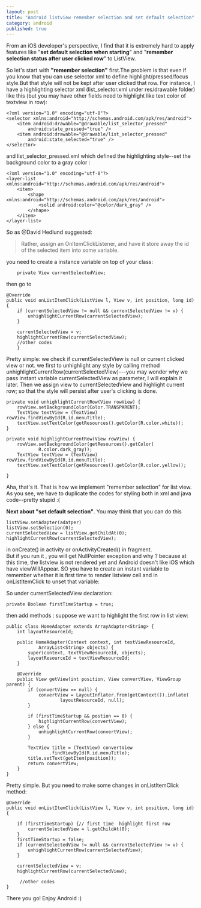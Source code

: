 ```yaml
--- 
layout: post
title: "Android listview remember selection and set default selection"
category: android
published: true
---
```

From an iOS developer's perspective, I find that it is extremely hard to apply features like "**set default selection when starting**" and "**remember selection status after user clicked row**" to ListView. 
  
  So let's start with **"remember selection"** first.The problem is that even if you know that 
you can use selector xml to define highlight/pressed/focus style.But that style will not 
be kept after user clicked that row. For instance, I have a highlighting selector xml (list_selector.xml under res/drawable folder) like this (but you may have other fields need to highlight like text color of textview in row):

    <?xml version="1.0" encoding="utf-8"?>
    <selector xmlns:android="http://schemas.android.com/apk/res/android">
        <item android:drawable="@drawable/list_selector_pressed" 
			android:state_pressed="true" />
        <item android:drawable="@drawable/list_selector_pressed" 
			android:state_selected="true" />
    </selector>    

and list_selector_pressed.xml which defined the highlighting style--set the background color
to a gray color :

    <?xml version="1.0" encoding="utf-8"?>
    <layer-list xmlns:android="http://schemas.android.com/apk/res/android">
        <item>
            <shape xmlns:android="http://schemas.android.com/apk/res/android">
                <solid android:color="@color/dark_gray" />
            </shape>
        </item>
    </layer-list>

So as @David Hedlund suggested:

> Rather, assign an OnItemClickListener, and have it store away the id of the selected item into some variable. 

you need to create a instance variable on top of your class:

        private View currentSelectedView;

then go to 


	@Override
	public void onListItemClick(ListView l, View v, int position, long id) {
		if (currentSelectedView != null && currentSelectedView != v) {
            unhighlightCurrentRow(currentSelectedView);
        }

		currentSelectedView = v;
        highlightCurrentRow(currentSelectedView);
        //other codes 
        }

Pretty simple: we check if currentSelectedView is null or current clicked view or not. we first to unhighlight any style by calling method unhighlightCurrentRow(currentSelectedView)---you may wonder why we pass instant variable currentSelectedView as parameter, I will explain it later.  Then we assign view to currentSelectedView and highlight current row; so that the style will persist after user's clicking is done.


    private void unhighlightCurrentRow(View rowView) {
        rowView.setBackgroundColor(Color.TRANSPARENT);
        TextView textView = (TextView) rowView.findViewById(R.id.menuTitle);
        textView.setTextColor(getResources().getColor(R.color.white));
    }

    private void highlightCurrentRow(View rowView) {
        rowView.setBackgroundColor(getResources().getColor(
                R.color.dark_gray));
        TextView textView = (TextView) rowView.findViewById(R.id.menuTitle);
        textView.setTextColor(getResources().getColor(R.color.yellow));

    } 


 Aha, that's it. That is how we implement "remember selection" for list view. As you see, 
we have to duplicate the codes for styling both in xml and java code--pretty stupid :(




**Next about "set default selection"**. You may think that you can do this 

	listView.setAdapter(adatper)
	listView.setSelection(0);
	currentSelectedView = listView.getChildAt(0);
	highlightCurrentRow(currentSelectedView);
in onCreate() in activity or onActivityCreated() in fragment.     
But if you run it , you will get NullPointer exception and why ?
because at this time, the listview is not rendered yet and Android doesn't like iOS which have viewWillAppear. SO you have to create an instant variable to remember whether it is first time to render listview cell and in onListItemClick to unset that variable:

So under currentSelectedView declaration:

    private Boolean firstTimeStartup = true;

then add methods : suppose we want to highlight the first row in list view:


	public class HomeAdapter extends ArrayAdapter<String> {
		int layoutResourceId;

		public HomeAdapter(Context context, int textViewResourceId,
				ArrayList<String> objects) {
			super(context, textViewResourceId, objects);
			layoutResourceId = textViewResourceId;
		}

		@Override
		public View getView(int position, View convertView, ViewGroup parent) {
			if (convertView == null) {
				convertView = LayoutInflater.from(getContext()).inflate(
						layoutResourceId, null);
			}

			if (firstTimeStartup && postion == 0) {
                highlightCurrentRow(convertView);
            } else {
                unhighlightCurrentRow(convertView);
            }

			TextView title = (TextView) convertView
					.findViewById(R.id.menuTitle);
			title.setText(getItem(position));
			return convertView;
		}
	}

Pretty simple.
But you need to make some changes in onListItemClick method:

	@Override
	public void onListItemClick(ListView l, View v, int position, long id) {

		if (firstTimeStartup) {// first time  highlight first row
			currentSelectedView = l.getChildAt(0);
		}
		firstTimeStartup = false; 
		if (currentSelectedView != null && currentSelectedView != v) {
            unhighlightCurrentRow(currentSelectedView);
        }

		currentSelectedView = v;
        highlightCurrentRow(currentSelectedView);

         //other codes
	}


There you go! Enjoy Android :)


         
